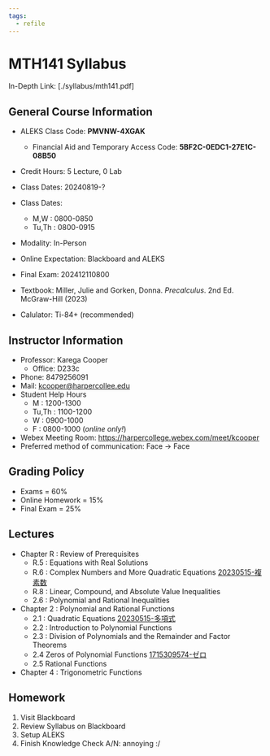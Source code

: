 ```yaml
---
tags:
  - refile
---
```


# MTH141 Syllabus

In-Depth Link: [./syllabus/mth141.pdf]

## General Course Information

- ALEKS Class Code: **PMVNW-4XGAK**
  - Financial Aid and Temporary Access Code: **5BF2C-0EDC1-27E1C-08B50**
  
- Credit Hours: 5 Lecture, 0 Lab
- Class Dates: 20240819-?
- Class Dates: 
  - M,W : 0800-0850
  - Tu,Th : 0800-0915
- Modality: In-Person
- Online Expectation: Blackboard and ALEKS
- Final Exam: 202412110800
- Textbook: Miller, Julie and Gorken, Donna. _Precalculus_. 2nd Ed. McGraw-Hill (2023)
- Calulator: Ti-84+ (recommended)


## Instructor Information

- Professor: Karega Cooper
  - Office: D233c
- Phone: 8479256091
- Mail: kcooper@harpercollee.edu
- Student Help Hours
  - M : 1200-1300
  - Tu,Th : 1100-1200
  - W : 0900-1000
  - F : 0800-1000 (*online only!*)
- Webex Meeting Room: https://harpercollege.webex.com/meet/kcooper
- Preferred method of communication: Face -> Face

## Grading Policy

- Exams = 60%
- Online Homework = 15%
- Final Exam = 25%

## Lectures

- Chapter R : Review of Prerequisites
  - R.5 : Equations with Real Solutions
  - R.6 : Complex Numbers and More Quadratic Equations [20230515-複素数](20230515-複素数.md)
  - R.8 : Linear, Compound, and Absolute Value Inequalities
  - 2.6 : Polynomial and Rational Inequalities
- Chapter 2 : Polynomial and Rational Functions
  - 2.1 : Quadratic Equations [20230515-多項式](20230515-多項式.md)
  - 2.2 : Introduction to Polynomial Functions 
  - 2.3 : Division of Polynomials and the Remainder and Factor Theorems
  - 2.4 Zeros of Polynomial Functions [1715309574-ゼロ](1715309574-ゼロ.md)
  - 2.5 Rational Functions
- Chapter 4 : Trigonometric Functions

## Homework

1. Visit Blackboard
2. Review Syllabus on Blackboard
3. Setup ALEKS
4. Finish Knowledge Check A/N: annoying :/

